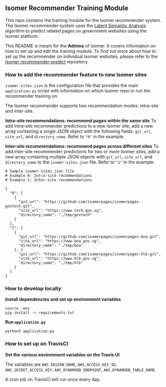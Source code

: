 ## Isomer Recommender Training Module

This repo contains the training module for the Isomer recommender system. The Isomer recommender system uses the [Latent Semantic Analysis](https://en.wikipedia.org/wiki/Latent_semantic_analysis) algorithm to predict related pages on government websites using the Isomer platform.

This README is meant for the **Admins** of Isomer. It covers information on how to set up and edit the training module. To find out more about how to set up the recommender on individual Isomer websites, please refer to the [Isomer recommender-predict](https://github.com/isomerpages/recommender-predict) repository.

### How to add the recommender feature to new Isomer sites

`isomer-sites.json` is the configuration file that provides the main `application.py` script with information on which Isomer repo to run the recommender training on. 

The Isomer recommender supports two recommendation modes: intra-site and inter-site.

**Intra-site recommendations: recommend pages within the same site**
To add intra-site recommender predictions to a new Isomer site, add a new array containing a single JSON object with the following fields: `git_url`, `site_url`, and `directory_name`. Refer to `"0"` in the example.

**Inter-site recommendations: recommend pages across different sites**
To add inter-site recommender predictions for two or more Isomer sites, add a new array containing multiple JSON objects with `git_url`, `site_url`, and `directory_name` to the `isomer-sites.json` file. Refer to `"1"` in the example.

```
# Sample isomer-sites.json file
# Example 0: Intra-site recommendations
# Example 1: Inter-site recommendations

{
  "0": [
    {
      "git_url": "https://github.com/isomerpages/isomerpages-govtech.git",
      "site_url": "https://www.tech.gov.sg",
      "directory_name": "./tmp/govtech"
    }
  ],
  "1": [
    {
      "git_url": "https://github.com/isomerpages/isomerpages-boa.git",
      "site_url": "https://www.boa.gov.sg",
      "directory_name": "./tmp/boa"
    }, {
      "git_url": "https://github.com/isomerpages/isomerpages-hlb.git",
      "site_url": "https://www.hlb.gov.sg",
      "directory_name": "./tmp/hlb"
    }
  ]
}
```

### How to develop locally

**Install dependencies and set up environment variables**
```
source .env
pip install -r requirements.txt
```

**Run `application.py`**

```
python3 application.py
```

### How to set up on TravisCI

**Set the various environment variables on the Travis UI**

The variables are `AWS_REGION_NAME`, `AWS_ACCESS_KEY_ID`, `AWS_SECRET_ACCESS_KEY`, `AWS_DYNAMODB_ENDPOINT`, `AWS_DYNAMODB_TABLE_NAME`.

A cron job on TravisCI will run once every day.